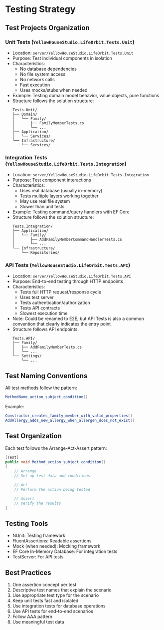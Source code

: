 # Testing Strategy

## Test Projects Organization

### Unit Tests (`YellowHouseStudio.LifeOrbit.Tests.Unit`)
- Location: `server/YellowHouseStudio.LifeOrbit.Tests.Unit`
- Purpose: Test individual components in isolation
- Characteristics:
  - No database dependencies
  - No file system access
  - No network calls
  - Fast execution
  - Uses mocks/stubs when needed
- Example: Testing domain model behavior, value objects, pure functions
- Structure follows the solution structure:
  ```
  Tests.Unit/
  ├── Domain/
  │   └── Family/
  │       ├── FamilyMemberTests.cs
  │       └── ...
  ├── Application/
  │   └── Services/
  └── Infrastructure/
      └── Services/
  ```

### Integration Tests (`YellowHouseStudio.LifeOrbit.Tests.Integration`)
- Location: `server/YellowHouseStudio.LifeOrbit.Tests.Integration`
- Purpose: Test component interactions
- Characteristics:
  - Uses real database (usually in-memory)
  - Tests multiple layers working together
  - May use real file system
  - Slower than unit tests
- Example: Testing command/query handlers with EF Core
- Structure follows the solution structure:
  ```
  Tests.Integration/
  ├── Application/
  │   └── Family/
  │       ├── AddFamilyMemberCommandHandlerTests.cs
  │       └── ...
  └── Infrastructure/
      └── Repositories/
  ```

### API Tests (`YellowHouseStudio.LifeOrbit.Tests.API`)
- Location: `server/YellowHouseStudio.LifeOrbit.Tests.API`
- Purpose: End-to-end testing through HTTP endpoints
- Characteristics:
  - Tests full HTTP request/response cycle
  - Uses test server
  - Tests authentication/authorization
  - Tests API contracts
  - Slowest execution time
- Note: Could be renamed to E2E, but API Tests is also a common convention that clearly indicates the entry point
- Structure follows API endpoints:
  ```
  Tests.API/
  ├── Family/
  │   ├── AddFamilyMemberTests.cs
  │   └── ...
  └── Settings/
      └── ...
  ```

## Test Naming Conventions

All test methods follow the pattern:
```csharp
MethodName_action_subject_condition()
```

Example:
```csharp
Constructor_creates_family_member_with_valid_properties()
AddAllergy_adds_new_allergy_when_allergen_does_not_exist()
```

## Test Organization

Each test follows the Arrange-Act-Assert pattern:
```csharp
[Test]
public void Method_action_subject_condition()
{
    // Arrange
    // Set up test data and conditions

    // Act
    // Perform the action being tested

    // Assert
    // Verify the results
}
```

## Testing Tools
- NUnit: Testing framework
- FluentAssertions: Readable assertions
- Mock (when needed): Mocking framework
- EF Core In-Memory Database: For integration tests
- TestServer: For API tests

## Best Practices
1. One assertion concept per test
2. Descriptive test names that explain the scenario
3. Use appropriate test type for the scenario
4. Keep unit tests fast and isolated
5. Use integration tests for database operations
6. Use API tests for end-to-end scenarios
7. Follow AAA pattern
8. Use meaningful test data 